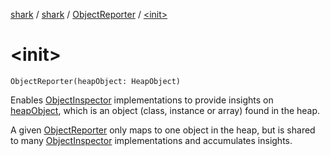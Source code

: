 [shark](../../index.md) / [shark](../index.md) / [ObjectReporter](index.md) / [&lt;init&gt;](./-init-.md)

# &lt;init&gt;

`ObjectReporter(heapObject: HeapObject)`

Enables [ObjectInspector](../-object-inspector/index.md) implementations to provide insights on [heapObject](heap-object.md), which is
an object (class, instance or array) found in the heap.

A given [ObjectReporter](index.md) only maps to one object in the heap, but is shared to many
[ObjectInspector](../-object-inspector/index.md) implementations and accumulates insights.

